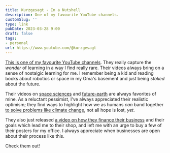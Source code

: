 ```yaml
---
title: Kurzgesagt - In a Nutshell
description: One of my favourite YouTube channels.
customSlug: ''
type: link
pubDate: 2023-03-28 9:00
draft: false
tags:
- personal
url: https://www.youtube.com/@kurzgesagt
---
```


[This is one of my favourite YouTube channels](https://www.youtube.com/@kurzgesagt). They really capture the _wonder_ of learning in a way I find really rare. Their videos always bring on a sense of nostalgic learning for me. I remember being a kid and reading books about robotics or space in my Oma's basement and just being _stoked_ about the future.

Their videos on [space sciences](https://www.youtube.com/watch?v=xAUJYP8tnRE&t=361s) and [future-earth](https://www.youtube.com/watch?v=W93XyXHI8Nw&) are always favorites of mine. As a reluctant pessimist, I've always appreciated their realistic optimism; they find ways to highlight how we as humans _can_ band together [to solve problems like climate change](https://www.youtube.com/watch?v=LxgMdjyw8uw), not all hope is lost, _yet_.

They also just released [a video on how they finance their business](https://www.youtube.com/watch?v=1x-i9z617z4) and their goals which lead me to their shop, and left me with an urge to buy a few of their posters for my office. I always appreciate when businesses are open about their process like this.

Check them out!
